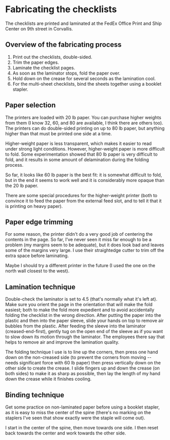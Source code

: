 # Fabricating the checklists

The checklists are printed and laminated at the FedEx Office Print and Ship
Center on 9th street in Corvallis.

## Overview of the fabricating process

1. Print out the checklists, double-sided.
1. Trim the paper edges.
1. Laminate the checklist pages.
1. As soon as the laminator stops, fold the paper over.
1. Hold down on the crease for several seconds as the lamination cool.
1. For the multi-sheet checklists, bind the sheets together using a booklet
stapler.

## Paper selection

The printers are loaded with 20 lb paper. You can purchase higher weights from
them (I know 32, 60, and 80 are available, I think there are others too). The
printers can do double-sided printing on up to 80 lb paper, but anything higher
than that must be printed one side at a time.

Higher-weight paper is less transparent, which makes it easier to read under
strong light conditions. However, higher-weight paper is more difficult to fold.
Some experimentation showed that 80 lb paper is very difficult to fold, and it
results in some amount of delamination during the folding process.

So far, it looks like 60 lb paper is the best fit: it is somewhat difficult to
fold, but in the end it seems to work well and it is considerably more opaque
than the 20 lb paper.

There are some special procedures for the higher-weight printer (both to
convince it to feed the paper from the external feed slot, and to tell it that
it is printing on heavy paper).

## Paper edge trimming

For some reason, the printer didn't do a very good job of centering the contents
in the page. So far, I've never seen it miss far enough to be a problem (my
margins seem to be adequate), but it does look bad and leaves some of the
margins very large. I use their straightedge cutter to trim off the extra space
before laminating.

Maybe I should try a different printer in the future (I used the one on the
north wall closest to the west).

## Lamination technique

Double-check the laminator is set to 4.5 (that's normally what it's left at).
Make sure you orient the page in the orientation that will make the fold
easiest; both to make the fold more expedient and to avoid accidentally folding
the checklist in the wrong direction. After putting the paper into the plastic
and then into the paper sleeve, slide your hands on top to remove air bubbles
from the plastic. After feeding the sleeve into the laminator
(creased-end-first), gently tug on the open end of the sleeve as if you want to
slow down its motion through the laminator. The employees there say that helps
to remove air and improve the lamination quality.

The folding technique I use is to line up the corners, then press one hand down
on the non-creased side (to prevent the corners from moving -- needs significant
force with 60 lb paper) then press vertically down on the other side to create
the crease. I slide fingers up and down the crease (on both sides) to make it as
sharp as possible, then lay the length of my hand down the crease while it
finishes cooling.

## Binding technique

Get some practice on non-laminated paper before using a booklet stapler, as it
is easy to miss the center of the spine (there's no marking on the staplers I've
seen that show exactly were the staple will come out).

I start in the center of the spine, then move towards one side. I then reset
back towards the center and work towards the other side.
